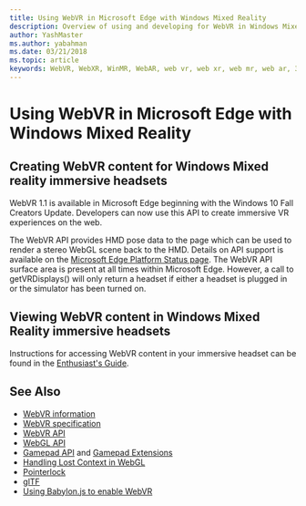 ```yaml
---
title: Using WebVR in Microsoft Edge with Windows Mixed Reality
description: Overview of using and developing for WebVR in Windows Mixed Reality
author: YashMaster
ms.author: yabahman
ms.date: 03/21/2018
ms.topic: article
keywords: WebVR, WebXR, WinMR, WebAR, web vr, web xr, web mr, web ar, 360, 360 video, 360 videos, 360 photo, 360 photos, 360 content, immersive web, immersiveweb, IW
---
```




# Using WebVR in Microsoft Edge with Windows Mixed Reality

## Creating WebVR content for Windows Mixed reality immersive headsets

WebVR 1.1 is available in Microsoft Edge beginning with the Windows 10 Fall Creators Update. Developers can now use this API to create immersive VR experiences on the web.

The WebVR API provides HMD pose data to the page which can be used to render a stereo WebGL scene back to the HMD. Details on API support is available on the [Microsoft Edge Platform Status page](https://developer.microsoft.com/microsoft-edge/platform/status/webvr/). The WebVR API surface area is present at all times within Microsoft Edge. However, a call to getVRDisplays() will only return a headset if either a headset is plugged in or the simulator has been turned on.

## Viewing WebVR content in Windows Mixed Reality immersive headsets

Instructions for accessing WebVR content in your immersive headset can be found in the [Enthusiast's Guide](https://docs.microsoft.com/windows/mixed-reality/enthusiast-guide/webvr).

## See Also
* [WebVR information](http://webvr.info)
* [WebVR specification](https://w3c.github.io/webvr/)
* [WebVR API](https://msdn.microsoft.com/library/mt806281(v=vs.85).aspx)
* [WebGL API](https://msdn.microsoft.com/library/bg182648(v=vs.85).aspx)
* [Gamepad API](https://msdn.microsoft.com/library/dn743630(v=vs.85).aspx) and [Gamepad Extensions](https://w3c.github.io/gamepad/extensions.html)
* [Handling Lost Context in WebGL](https://www.khronos.org/webgl/wiki/HandlingContextLost)
* [Pointerlock](http://www.w3.org/TR/pointerlock/)
* [glTF](https://www.khronos.org/gltf)
* [Using Babylon.js to enable WebVR](https://docs.microsoft.com/windows/uwp/get-started/adding-webvr-to-a-babylonjs-game)

